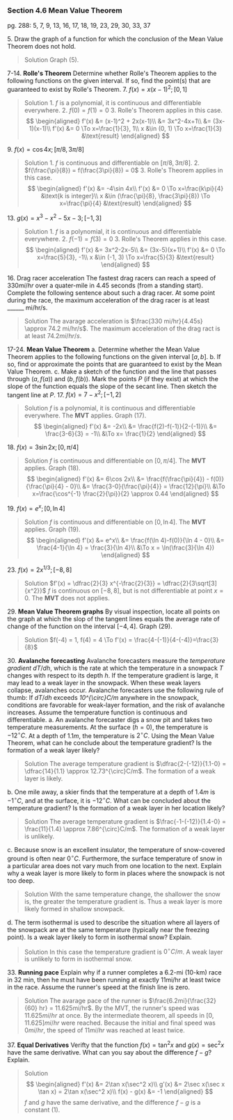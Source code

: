 ### Section 4.6 Mean Value Theorem
pg. 288: 5, 7, 9, 13, 16, 17, 18, 19, 23, 29, 30, 33, 37

5\. Draw the graph of a function for which the conclusion of the Mean Value Theorem does not hold.
>Solution
Graph (5).

7-14\. **Rolle's Theorem** Determine whether Rolle's Theorem applies to the following functions on the given interval. If so, find the point(s) that are guaranteed to exist by Rolle's Theorem.
7\. $f(x) = x(x-1)^2; [0, 1]$
>Solution
1\. $f$ is a polynomial, it is continuous and differentiable everywhere.
2\. $f(0) = f(1) = 0$
3\. Rolle's Theorem applies in this case.
$$
\begin{aligned}
f'(x) &= (x-1)^2 + 2x(x-1)\\
&= 3x^2-4x+1\\
&= (3x-1)(x-1)\\
f'(x) &= 0 \To x=\frac{1}{3}, 1\\
x &\in (0, 1) \To x=\frac{1}{3} &\text{result}
\end{aligned}
$$

9\. $f(x)=\cos 4x; [\pi/8, 3\pi/8]$
>Solution
1\. $f$ is continuous and differentiable on $[\pi/8, 3\pi/8]$.
2\. $f(\frac{\pi}{8}) = f(\frac{3\pi}{8}) = 0$
3\. Rolle's Theorem applies in this case.
$$
\begin{aligned}
f'(x) &= -4\sin 4x\\
f'(x) &= 0 \To x=\frac{k\pi}{4} &\text{k is integer}\\
x &\in (\frac{\pi}{8}, \frac{3\pi}{8}) \To x=\frac{\pi}{4} &\text{result}
\end{aligned}
$$

<!-- pagebreak -->
13\. $g(x)=x^3-x^2-5x-3;[-1, 3]$
>Solution
1\. $f$ is a polynomial, it is continuous and differentiable everywhere.
2\. $f(-1) = f(3) = 0$
3\. Rolle's Theorem applies in this case.
$$
\begin{aligned}
f'(x) &= 3x^2-2x-5\\
&= (3x-5)(x+1)\\
f'(x) &= 0 \To x=\frac{5}{3}, -1\\
x &\in (-1, 3) \To x=\frac{5}{3} &\text{result}
\end{aligned}
$$

16\. Drag racer acceleration The fastest drag racers can reach a speed of $330 mi/hr$ over a quater-mile in $4.45$ seconds (from a standing start). Complete the following sentence about such a drag racer. At some point during the race, the maximum acceleration of the drag racer is at least ______ mi/hr/s.
>Solution
The avarage acceleration is $\frac{330 mi/hr}{4.45s} \approx 74.2 mi/hr/s$. The maximum acceleration of the drag ract is at least $74.2 mi/hr/s$.

17-24\. **Mean Value Theorem**
a. Determine whether the Mean Value Theorem applies to the following functions on the given interval $[a, b]$.
b. If so, find or approximate the points that are guaranteed to exist by the Mean Value Theorem.
c. Make a sketch of the function and the line that passes through $(a, f(a))$ and $(b, f(b))$. Mark the points $P$ (if they exist) at which the slope of the function equals the slope of the secant line. Then sketch the tangent line at $P$.
17\. $f(x)=7-x^2;[-1, 2]$
>Solution
$f$ is a polynomial, it is continuous and differentiable everywhere. The **MVT** applies. Graph (17).
$$
\begin{aligned}
f'(x) &= -2x\\
&= \frac{f(2)-f(-1)}{2-(-1)}\\
&= \frac{3-6}{3} = -1\\
&\To x= \frac{1}{2}
\end{aligned}
$$

<!-- pagebreak -->
18\. $f(x)=3\sin 2x;[0, \pi/4]$
>Solution
$f$ is continuous and differentiable on $[0, \pi/4]$. The **MVT** applies. Graph (18).
$$
\begin{aligned}
f'(x) &= 6\cos 2x\\
&= \frac{f(\frac{\pi}{4}) - f(0)}{\frac{\pi}{4} - 0}\\
&= \frac{3-0}{\frac{\pi}{4}} = \frac{12}{\pi}\\
&\To x=\frac{\cos^{-1} \frac{2}{\pi}}{2} \approx 0.44
\end{aligned}
$$

19\. $f(x)=e^x;[0, \ln 4]$
>Solution
$f$ is continuous and differentiable on $[0, \ln 4]$. The **MVT** applies. Graph (19).
$$
\begin{aligned}
f'(x) &= e^x\\
&= \frac{f(\ln 4)-f(0)}{\ln 4 - 0}\\
&= \frac{4-1}{\ln 4} = \frac{3}{\ln 4}\\
&\To x = \ln(\frac{3}{\ln 4})
\end{aligned}
$$

23\. $f(x)=2x^{1/3}; [-8, 8]$
>Solution
$f'(x) = \dfrac{2}{3} x^{-\frac{2}{3}} = \dfrac{2}{3\sqrt[3]{x^2}}$
$f$ is continuous on $[-8, 8]$, but is not differentiable at point $x=0$. The **MVT** does not applies.

29\. **Mean Value Theorem graphs** By visual inspection, locate all points on the graph at which the slop of the tangent lines equals the average rate of change of the function on the interval $[-4, 4]$. Graph (29).
>Solution
$f(-4) = 1, f(4) = 4 \To f'(x) = \frac{4-(-1)}{4-(-4)}=\frac{3}{8}$

30\. **Avalanche forecasting** Avalanche forecasters measure the *temperature gradient* $dT/dh$, which is the rate at which the temperature in a snowpack *T* changes with respect to its depth *h*. If the temperature gradient is large, it may lead to a weak layer in the snowpack. When these weak layers collapse, avalanches occur. Avalanche forecasters use the following rule of thumb: If $dT/dh$ exceeds *10^{\circ}C/m* anywhere in the snowpack, conditions are favorable for weak-layer formation, and the risk of avalanche increases. Assume the temperature function is continuous and differentiable.
a. An avalanche forecaster digs a snow pit and takes two temperature measurements. At the surface $(h = 0)$, the temperature is $-12^{\circ}C$. At a depth of $1.1 m$, the temperature is $2^{\circ}C$. Using the Mean Value Theorem, what can he conclude about the temperature gradient? Is the formation of a weak layer likely?
>Solution
The average temperature gradient is $\dfrac{2-(-12)}{1.1-0} = \dfrac{14}{1.1} \approx 12.73^{\circ}C/m$. The formation of a weak layer is likely.

b. One mile away, a skier finds that the temperature at a depth of $1.4 m$ is $-1^{\circ}C$, and at the surface, it is $-12^{\circ}C$. What can be concluded about the temperature gradient? Is the formation of a weak layer in her location likely?
>Solution
The average temperature gradient is $\frac{-1-(-12)}{1.4-0} = \frac{11}{1.4} \approx 7.86^{\circ}C/m$. The formation of a weak layer is unlikely.

c. Because snow is an excellent insulator, the temperature of snow-covered ground is often near $0^{\circ}C$. Furthermore, the surface temperature of snow in a particular area does not vary much from one location to the next. Explain why a weak layer is more likely to form in places where the snowpack is not too deep.
>Solution
With the same temperature change, the shallower the snow is, the greater the temperature gradient is. Thus a weak layer is more likely formed in shallow snowpack.

d. The term isothermal is used to describe the situation where all layers of the snowpack are at the same temperature (typically near the freezing point). Is a weak layer likely to form in isothermal snow? Explain.
>Solution
In this case the temperature gradient is $0^{\circ}C/m$. A weak layer is unlikely to form in isothermal snow.

33\. **Running pace** Explain why if a runner completes a 6.2-mi (10-km) race in 32 min, then he must have been running at exactly 11mi/hr at least twice in the race. Assume the runner's speed at the finish line is zero.
>Solution
The avarage pace of the runner is $\frac{6.2mi}{\frac{32}{60} hr} = 11.625mi/hr$. By the MVT, the runner's speed was $11.625mi/hr$ at once. By the intermediate theorem, all speeds in $[0, 11.625] mi/hr$ were reached. Because the initial and final speed was $0mi/hr$, the speed of $11mi/hr$ was reached at least twice.

37\. **Equal Derivatives** Verifty that the function $f(x) = \tan^2 x$ and $g(x) = \sec^2 x$ have the same derivative. What can you say about the difference $f-g$? Explain.
>Solution
$$
\begin{aligned}
f'(x) &= 2\tan x(\sec^2 x)\\
g'(x) &= 2\sec x(\sec x \tan x) = 2\tan x(\sec^2 x)\\
f(x) - g(x) &= -1
\end{aligned}
$$
$f$ and $g$ have the same derivative, and the difference $f-g$ is a constant ($1$).
